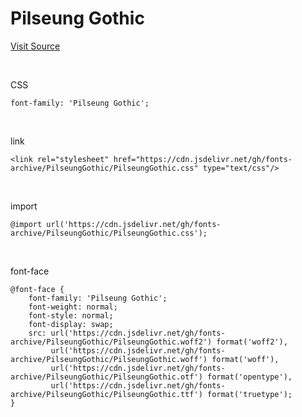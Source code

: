 # Pilseung Gothic

[Visit Source](https://boycorea.myportfolio.com/163abb1d2afd69)

&nbsp;

CSS

```
font-family: 'Pilseung Gothic';
```

&nbsp;

link

```
<link rel="stylesheet" href="https://cdn.jsdelivr.net/gh/fonts-archive/PilseungGothic/PilseungGothic.css" type="text/css"/>
```

&nbsp;

import

```
@import url('https://cdn.jsdelivr.net/gh/fonts-archive/PilseungGothic/PilseungGothic.css');
```

&nbsp;

font-face

```
@font-face {
    font-family: 'Pilseung Gothic';
    font-weight: normal;
    font-style: normal;
    font-display: swap;
    src: url('https://cdn.jsdelivr.net/gh/fonts-archive/PilseungGothic/PilseungGothic.woff2') format('woff2'),
         url('https://cdn.jsdelivr.net/gh/fonts-archive/PilseungGothic/PilseungGothic.woff') format('woff'),
         url('https://cdn.jsdelivr.net/gh/fonts-archive/PilseungGothic/PilseungGothic.otf') format('opentype'),
         url('https://cdn.jsdelivr.net/gh/fonts-archive/PilseungGothic/PilseungGothic.ttf') format('truetype');
}
```
